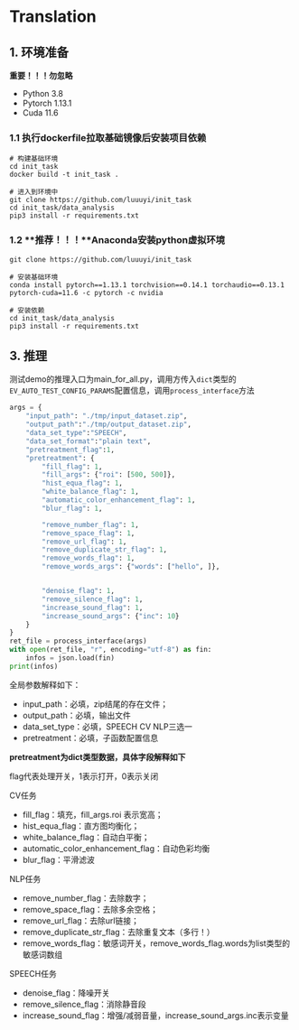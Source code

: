 # Translation

## 1. 环境准备

**重要！！！勿忽略**
- Python 3.8
- Pytorch 1.13.1
- Cuda 11.6

### 1.1 执行dockerfile拉取基础镜像后安装项目依赖
```
# 构建基础环境
cd init_task
docker build -t init_task .

# 进入到环境中
git clone https://github.com/luuuyi/init_task
cd init_task/data_analysis
pip3 install -r requirements.txt
```

### 1.2 **推荐！！！**Anaconda安装python虚拟环境
```
git clone https://github.com/luuuyi/init_task

# 安装基础环境
conda install pytorch==1.13.1 torchvision==0.14.1 torchaudio==0.13.1 pytorch-cuda=11.6 -c pytorch -c nvidia

# 安装依赖
cd init_task/data_analysis
pip3 install -r requirements.txt
```

## 3. 推理

测试demo的推理入口为main_for_all.py，调用方传入`dict`类型的`EV_AUTO_TEST_CONFIG_PARAMS`配置信息，调用`process_interface`方法

```python
args = {
    "input_path": "./tmp/input_dataset.zip",
    "output_path":"./tmp/output_dataset.zip",
    "data_set_type":"SPEECH",
    "data_set_format":"plain text",
    "pretreatment_flag":1,
    "pretreatment": {
        "fill_flag": 1,
        "fill_args": {"roi": [500, 500]},
        "hist_equa_flag": 1,
        "white_balance_flag": 1,
        "automatic_color_enhancement_flag": 1,
        "blur_flag": 1,

        "remove_number_flag": 1,
        "remove_space_flag": 1,
        "remove_url_flag": 1,
        "remove_duplicate_str_flag": 1,
        "remove_words_flag": 1,
        "remove_words_args": {"words": ["hello", ]},


        "denoise_flag": 1,
        "remove_silence_flag": 1,
        "increase_sound_flag": 1,
        "increase_sound_args": {"inc": 10}
    }
}
ret_file = process_interface(args)
with open(ret_file, "r", encoding="utf-8") as fin:
    infos = json.load(fin)
print(infos)
```

全局参数解释如下：

- input_path：必填，zip结尾的存在文件；
- output_path：必填，输出文件
- data_set_type：必填，SPEECH CV NLP三选一
- pretreatment：必填，子函数配置信息

**pretreatment为dict类型数据，具体字段解释如下**

flag代表处理开关，1表示打开，0表示关闭

CV任务

- fill_flag：填充，fill_args.roi 表示宽高；
- hist_equa_flag：直方图均衡化；
- white_balance_flag：自动白平衡；
- automatic_color_enhancement_flag：自动色彩均衡
- blur_flag：平滑滤波

NLP任务

- remove_number_flag：去除数字；
- remove_space_flag：去除多余空格；
- remove_url_flag：去除url链接；
- remove_duplicate_str_flag：去除重复文本（多行！）
- remove_words_flag：敏感词开关，remove_words_flag.words为list类型的敏感词数组

SPEECH任务

- denoise_flag：降噪开关
- remove_silence_flag：消除静音段
- increase_sound_flag：增强/减弱音量，increase_sound_args.inc表示变量